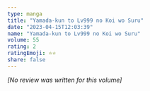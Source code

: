 ```yaml
---
type: manga
title: "Yamada-kun to Lv999 no Koi wo Suru"
date: "2023-04-15T12:03:39"
name: "Yamada-kun to Lv999 no Koi wo Suru"
volume: 55
rating: 2
ratingEmoji: ⭐️⭐️
share: false
---
```


*[No review was written for this volume]*
